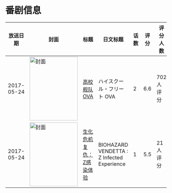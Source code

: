 # 番剧信息

|放送日期|封面|标题|日文标题|话数|评分|评分人数|
|---|---|---|---|---|---|---|
|2017-05-24|<img src="//lain.bgm.tv/pic/cover/c/f9/47/193509_63M38.jpg" alt="封面" style="width:150px;height:200px;object-fit:cover;">|[高校舰队 OVA](https://bangumi.tv/subject/193509)|ハイスクール・フリート OVA|2|6.6|702人评分|
|2017-05-24|<img src="//lain.bgm.tv/pic/cover/c/1e/1f/227272_rzrEF.jpg" alt="封面" style="width:150px;height:200px;object-fit:cover;">|[生化危机 复仇：Z感染体验](https://bangumi.tv/subject/227272)|BIOHAZARD VENDETTA : Z Infected Experience|1|5.5|21人评分|
